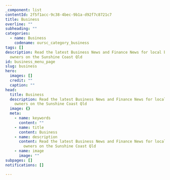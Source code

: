 ```yaml
---
_component: list
contentId: 2f5f1acc-9c38-4bec-9b1a-d92f7c8721c7
title: Business
overline: ""
subheading: ""
categories:
  - name: Business
    codename: oursc_category_business
tags: []
description: Read the latest Business News and Finance News for local business
  owners on the Sunshine Coast Qld
id: business_menu_page
slug: business
hero:
  images: []
  credit: ""
  caption: ""
head:
  title: Business
  description: Read the latest Business News and Finance News for local business
    owners on the Sunshine Coast Qld
  image: {}
  meta:
    - name: keywords
      content: ""
    - name: title
      content: Business
    - name: description
      content: Read the latest Business News and Finance News for local business
        owners on the Sunshine Coast Qld
    - name: image
      image: ""
subpages: []
notifications: []

---
```

